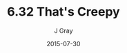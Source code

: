 ---
title: '6.32 That''s Creepy'
alt: 'Mysteries of the Arcana'
date: '2015-07-30'
author: 'J Gray'
artist: 'Keira'
chapter: '6 Void in the Road'
filler: false
---
